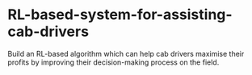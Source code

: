 # RL-based-system-for-assisting-cab-drivers
Build an RL-based algorithm which can help cab drivers maximise their profits by improving their decision-making process on the field.
